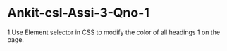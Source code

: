 # Ankit-csl-Assi-3-Qno-1
1.Use Element selector in CSS to modify the color of all headings 1 on the page.
